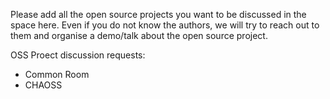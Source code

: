 Please add all the open source projects you want to be discussed in the space here.
Even if you do not know the authors, we will try to reach out to them and organise a demo/talk about the open source project.


OSS Proect discussion requests:
* Common Room
* CHAOSS
